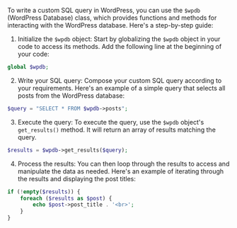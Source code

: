 To write a custom SQL query in WordPress, you can use the `$wpdb` (WordPress Database) class, which provides functions and methods for interacting with the WordPress database. Here's a step-by-step guide:

1. Initialize the `$wpdb` object: Start by globalizing the `$wpdb` object in your code to access its methods. Add the following line at the beginning of your code:

```php
global $wpdb;
```

2. Write your SQL query: Compose your custom SQL query according to your requirements. Here's an example of a simple query that selects all posts from the WordPress database:

```php
$query = "SELECT * FROM $wpdb->posts";
```

3. Execute the query: To execute the query, use the `$wpdb` object's `get_results()` method. It will return an array of results matching the query.

```php
$results = $wpdb->get_results($query);
```

4. Process the results: You can then loop through the results to access and manipulate the data as needed. Here's an example of iterating through the results and displaying the post titles:

```php
if (!empty($results)) {
    foreach ($results as $post) {
        echo $post->post_title . '<br>';
    }
}
```
